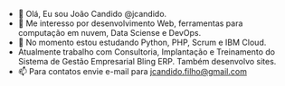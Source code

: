 - 👋 Olá, Eu sou João Candido @jcandido.
- 👀 Me interesso por desenvolvimento Web, ferramentas para computação em nuvem, Data Sciense e DevOps.
- 🌱 No momento estou estudando Python, PHP, Scrum e IBM Cloud.
-    Atualmente trabalho com Consultoria, Implantação e Treinamento do Sistema de Gestão Empresarial Bling ERP. Também desenvolvo sites.
- 📫 Para contatos envie e-mail para jcandido.filho@gmail.com

<!---
jcandido/jcandido is a ✨ special ✨ repository because its `README.md` (this file) appears on your GitHub profile.
You can click the Preview link to take a look at your changes.
--->
